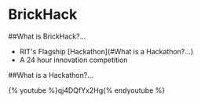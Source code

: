 # BrickHack



##What is BrickHack?...

* RIT's Flagship [Hackathon](#What is a Hackathon?...)
* A 24 hour innovation competition

##What is a Hackathon?...

{% youtube %}qj4DQfYx2Hg{% endyoutube %}

